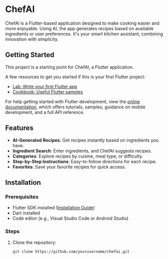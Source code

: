 # ChefAI

ChefAI is a Flutter-based application designed to make cooking easier and more enjoyable. Using AI, the app generates recipes based on available ingredients or user preferences. It's your smart kitchen assistant, combining innovation with simplicity.

## Getting Started

This project is a starting point for ChefAI, a Flutter application.

A few resources to get you started if this is your first Flutter project:

- [Lab: Write your first Flutter app](https://docs.flutter.dev/get-started/codelab)
- [Cookbook: Useful Flutter samples](https://docs.flutter.dev/cookbook)

For help getting started with Flutter development, view the
[online documentation](https://docs.flutter.dev/), which offers tutorials,
samples, guidance on mobile development, and a full API reference.

## Features

- **AI-Generated Recipes**: Get recipes instantly based on ingredients you have.
- **Ingredient Search**: Enter ingredients, and ChefAI suggests recipes.
- **Categories**: Explore recipes by cuisine, meal type, or difficulty.
- **Step-by-Step Instructions**: Easy-to-follow directions for each recipe.
- **Favorites**: Save your favorite recipes for quick access.

## Installation

### Prerequisites
- Flutter SDK installed ([Installation Guide](https://docs.flutter.dev/get-started/install))
- Dart installed
- Code editor (e.g., Visual Studio Code or Android Studio)

### Steps
1. Clone the repository:
   ```bash
   git clone https://github.com/yourusername/chefai.git
